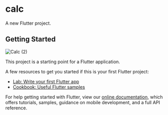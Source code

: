 # calc

A new Flutter project.

## Getting Started

![Calc (2)](https://user-images.githubusercontent.com/71007973/101443316-2ddd4500-3943-11eb-9e34-89e433d073c3.jpg)


This project is a starting point for a Flutter application.

A few resources to get you started if this is your first Flutter project:

- [Lab: Write your first Flutter app](https://flutter.dev/docs/get-started/codelab)
- [Cookbook: Useful Flutter samples](https://flutter.dev/docs/cookbook)

For help getting started with Flutter, view our
[online documentation](https://flutter.dev/docs), which offers tutorials,
samples, guidance on mobile development, and a full API reference.
